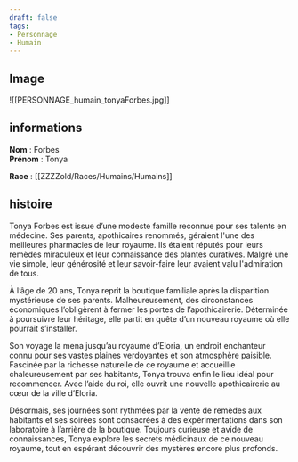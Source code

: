 ```yaml
---
draft: false 
tags:
- Personnage
- Humain
---
```


## Image

![[PERSONNAGE_humain_tonyaForbes.jpg]]

## informations

**Nom** : Forbes  
**Prénom** : Tonya

**Race** : [[ZZZZold/Races/Humains/Humains]] 

## histoire

Tonya Forbes est issue d’une modeste famille reconnue pour ses talents en médecine. Ses parents, apothicaires renommés, géraient l'une des meilleures pharmacies de leur royaume. Ils étaient réputés pour leurs remèdes miraculeux et leur connaissance des plantes curatives. Malgré une vie simple, leur générosité et leur savoir-faire leur avaient valu l'admiration de tous.

À l’âge de 20 ans, Tonya reprit la boutique familiale après la disparition mystérieuse de ses parents. Malheureusement, des circonstances économiques l’obligèrent à fermer les portes de l’apothicairerie. Déterminée à poursuivre leur héritage, elle partit en quête d’un nouveau royaume où elle pourrait s’installer.

Son voyage la mena jusqu’au royaume d’Eloria, un endroit enchanteur connu pour ses vastes plaines verdoyantes et son atmosphère paisible. Fascinée par la richesse naturelle de ce royaume et accueillie chaleureusement par ses habitants, Tonya trouva enfin le lieu idéal pour recommencer. Avec l’aide du roi, elle ouvrit une nouvelle apothicairerie au cœur de la ville d’Eloria.

Désormais, ses journées sont rythmées par la vente de remèdes aux habitants et ses soirées sont consacrées à des expérimentations dans son laboratoire à l’arrière de la boutique. Toujours curieuse et avide de connaissances, Tonya explore les secrets médicinaux de ce nouveau royaume, tout en espérant découvrir des mystères encore plus profonds.